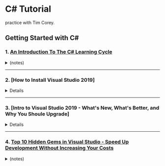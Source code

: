 # C# Tutorial
practice with Tim Corey.

## Getting Started with C#  
### 1. [An Introduction To The C# Learning Cycle](https://youtu.be/h7aIzCkmbl8?list=PLLWMQd6PeGY2GVsQZ-u3DPXqwwKW8MkiP)
<details>  
  <summary>(notes)</summary>
  
#### - 4 steps cycle  
  1. Watch Toturial or read about something.  
  2. Build 2-5 practice projects. (not real applications. just something to understand how that piece works.)  
  3. See how each piece fits into a large whole. (real application. not only a theory)  
  4. Take what you learned in the toturial into a real application.  
</details>  

-----
### 2. [How to Install Visual Studio 2019]
<details><skip></details>

-----
### 3. [Intro to Visual Studio 2019 - What's New, What's Better, and Why You Shoule Upgrade]
<details><skip></details>

-----
### 4. [Top 10 Hidden Gems in Visual Studio - Speed Up Development Without Increasing Your Costs](https://youtu.be/xWcQhF-1hxA?list=PLLWMQd6PeGY2GVsQZ-u3DPXqwwKW8MkiP)
<details>  
  <summary>(notes)</summary>
  
  #### - 10 Tips   
  1. Quickly get to your file on disk. 
     - Right click on a tab - Open Containing Folder to open File Explorer at the file's location.  
     - Right click on a tab - Copy Full Path to copy the full path of the file.  
  2. Create auto properties when extracting an interface with Quick Actions.  
     - Tools -> Options -> Text Editor -> C# -> Advanced -> When generating properties :  
       :heavy_check_mark: prefer auto properties.  
  3. Suggest uses for types in reference assemblies and NuGet packages with Quick Actions.  
     - Tools -> Options -> Text Editor -> C# -> Advanced -> Using Directives :  
       :heavy_check_mark: Suggest using for types in reference assemblies.  
       :heavy_check_mark: Suggest using for types in NuGet packages.  
     - Access implementation using Go To Implementation.   
       - F12 : go to interface.  
       - Ctrl + F12 : go to implementation.  
  4. Do a focused search to find types, lines and other useful things using Go To.
     - Ctrl + T : helper. (like a search, but it's different kind of search. You can find things very quickly.)  
  5. Built-in refactoring using Quick Actions. (Ctrl + dot)
     - Move declaration near reference.  
     - Move type to *.cs : Create class own cs file.  
     - Remove Unnecessary Usings.  
       - Fix all occurences in : Document | Project | Solution.  
     - Object initialization can be simplified.  
       - Fix all occurences in : Document | Project | Solution.  
     - Introduce constant for "_string_".  
     - Inline temporary variable.  
  6. Easily format using Format Document.  
     - Ctrl + E , D : Edit -> Advanced -> Format Document.  
  7. C# Interactive window (Built-in REPL Editor) for quick testing and scripting.  
     - View -> Other Windows-> C# Interactive.  
     - Type a little C# code, and see how they work.  
  8. Moving whole lines up and down in the text editor.  
     - Alt + Up.  
     - Alt + Down.  
  9. Useful IntelliSense shortcuts.  
     - Ctrl + Shift + space : Puts your cusor anyway inside the (), and show you parameter list and also show you if you have overloads.  
     - Ctrl + J : Change member function.  
  10. Multi-line modifications.  
     - Shift + Alt + keyTLRB.  
     - Alt + mouse move.  
</details>  
